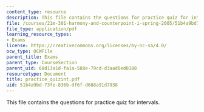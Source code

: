 ```yaml
---
content_type: resource
description: This file contains the questions for practice quiz for intervals.
file: /courses/21m-301-harmony-and-counterpoint-i-spring-2005/51b4a9bd73fe836bdf6fd688a91d7938_practice_quizint.pdf
file_type: application/pdf
learning_resource_types:
- Exams
license: https://creativecommons.org/licenses/by-nc-sa/4.0/
ocw_type: OCWFile
parent_title: Exams
parent_type: CourseSection
parent_uid: 68d13a1d-fa1a-588e-79cd-d3aad0ed0188
resourcetype: Document
title: practice_quizint.pdf
uid: 51b4a9bd-73fe-836b-df6f-d688a91d7938
---
```

This file contains the questions for practice quiz for intervals.